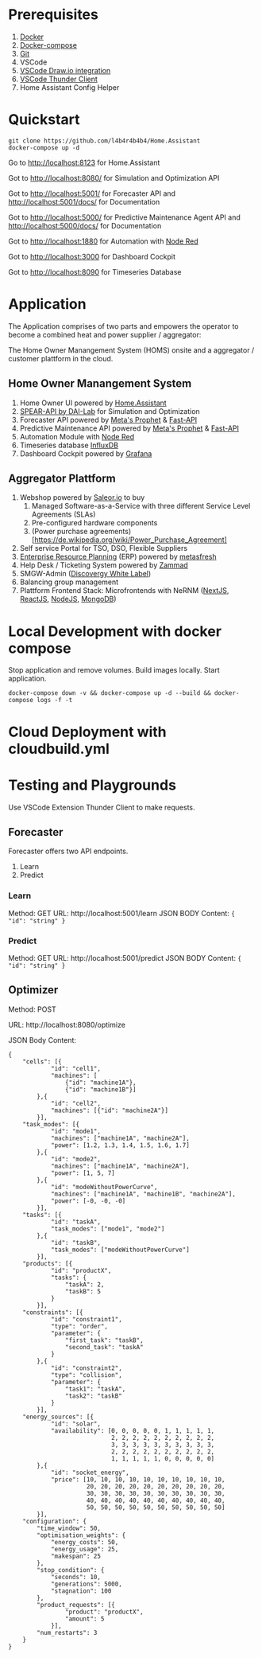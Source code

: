 # Prerequisites

1. [Docker](https://docs.docker.com/get-docker/)
2. [Docker-compose](https://docs.docker.com/compose/install/)
3. [Git](https://git-scm.com/book/en/v2/Getting-Started-Installing-Git)
4. VSCode
5. [VSCode Draw.io integration](https://marketplace.visualstudio.com/items?itemName=hediet.vscode-drawio)
6. [VSCode Thunder Client](https://marketplace.visualstudio.com/items?itemName=rangav.vscode-thunder-client)
7. Home Assistant Config Helper

# Quickstart

```
git clone https://github.com/l4b4r4b4b4/Home.Assistant
docker-compose up -d
```

Go to [http://localhost:8123](https://git-scm.com/book/en/v2/Getting-Started-Installing-Git) for Home.Assistant

Got to [http://localhost:8080/](http://localhost:8080/) for Simulation and Optimization API

Got to [http://localhost:5001/](http://localhost:5001/) for Forecaster API and [http://localhost:5001/docs/](http://localhost:5001/docs) for Documentation

Got to [http://localhost:5000/](http://localhost:5000/) for Predictive Maintenance Agent API and [http://localhost:5000/docs/](http://localhost:5000/docs) for Documentation

Got to [http://localhost:1880](http://localhost:1880) for Automation with [Node Red](https://nodered.org/)

Got to [http://localhost:3000](http://localhost:3000) for Dashboard Cockpit

Got to [http://localhost:8090](http://localhost:8090) for Timeseries Database

# Application

The Application comprises of two parts and empowers the operator to become a combined heat and power supplier / aggregator:

The Home Owner Manangement System (HOMS) onsite and a aggregator / customer plattform in the cloud.

## Home Owner Manangement System

1. Home Owner UI powered by [Home.Assistant](https://www.home-assistant.io/)
2. [SPEAR-API by DAI-Lab](https://gitlab.dai-labor.de/spear/spear-optimisation) for Simulation and Optimization
3. Forecaster API powered by [Meta&#39;s Prophet](https://facebook.github.io/prophet/) & [Fast-API](https://fastapi.tiangolo.com/)
4. Predictive Maintenance API powered by [Meta&#39;s Prophet](https://facebook.github.io/prophet/) & [Fast-API](https://fastapi.tiangolo.com/)
5. Automation Module with [Node Red](https://nodered.org/)
6. Timeseries database [InfluxDB](https://www.influxdata.com/)
7. Dashboard Cockpit powered by [Grafana](https://grafana.com/)

## Aggregator Plattform

1. Webshop powered by [Saleor.io](https://saleor.io/) to buy
   1. Managed Software-as-a-Service with three different Service Level Agreements (SLAs)
   2. Pre-configured hardware components
   3. (Power purchase agreements)[https://de.wikipedia.org/wiki/Power_Purchase_Agreement]
2. Self service Portal for TSO, DSO, Flexible Suppliers
3. [Enterprise Resource Planning](https://www.investopedia.com/terms/e/erp.asp) (ERP) powered by [metasfresh](https://metasfresh.com/)
4. Help Desk / Ticketing System powered by [Zammad](https://zammad.com/de)
5. SMGW-Admin ([Discovergy White Label](https://discovergy.com/smart-metering-loesungen/white-label))
6. Balancing group management
7. Plattform Frontend Stack: Microfrontends with NeRNM ([NextJS](https://nextjs.org/), [ReactJS](https://reactjs.org/), [NodeJS](https://nodejs.org/), [MongoDB](https://www.mongodb.com/de-de))

# Local Development with docker compose

Stop application and remove volumes. Build images locally. Start application.

```
docker-compose down -v && docker-compose up -d --build && docker-compose logs -f -t
```

# Cloud Deployment with cloudbuild.yml

# Testing and Playgrounds

Use VSCode Extension Thunder Client to make requests.

## Forecaster

Forecaster offers two API endpoints.

1. Learn
2. Predict

### Learn

Method: GET
URL: http://localhost:5001/learn
JSON BODY Content: `{   "id": "string" }`

### Predict

Method: GET
URL: http://localhost:5001/predict
JSON BODY Content: `{   "id": "string" }`

## Optimizer

Method: POST

URL: http://localhost:8080/optimize

JSON Body Content:

```
{
	"cells": [{
			"id": "cell1",
			"machines": [
				{"id": "machine1A"},
				{"id": "machine1B"}] 
		},{
			"id": "cell2",
			"machines": [{"id": "machine2A"}]
		}],
	"task_modes": [{
			"id": "mode1",
			"machines": ["machine1A", "machine2A"],
			"power": [1.2, 1.3, 1.4, 1.5, 1.6, 1.7]
		},{
			"id": "mode2",
			"machines": ["machine1A", "machine2A"],
			"power": [1, 5, 7]
		},{
			"id": "modeWithoutPowerCurve",
			"machines": ["machine1A", "machine1B", "machine2A"],
			"power": [-0, -0, -0]
		}],
	"tasks": [{
			"id": "taskA",
			"task_modes": ["mode1", "mode2"]
		},{
			"id": "taskB",
			"task_modes": ["modeWithoutPowerCurve"]
		}],
	"products": [{
			"id": "productX",
			"tasks": {
				"taskA": 2,
				"taskB": 5
			}
		}],
	"constraints": [{
			"id": "constraint1",
			"type": "order",
			"parameter": {
				"first_task": "taskB",
				"second_task": "taskA"
			}
		},{
			"id": "constraint2",
			"type": "collision",
			"parameter": {
				"task1": "taskA",
				"task2": "taskB"
			}
		}],
	"energy_sources": [{
			"id": "solar",
			"availability": [0, 0, 0, 0, 0, 1, 1, 1, 1, 1,
			                 2, 2, 2, 2, 2, 2, 2, 2, 2, 2,
			                 3, 3, 3, 3, 3, 3, 3, 3, 3, 3,
			                 2, 2, 2, 2, 2, 2, 2, 2, 2, 2,
			                 1, 1, 1, 1, 1, 0, 0, 0, 0, 0]
		},{
			"id": "socket_energy",
			"price": [10, 10, 10, 10, 10, 10, 10, 10, 10, 10,
			          20, 20, 20, 20, 20, 20, 20, 20, 20, 20,
			          30, 30, 30, 30, 30, 30, 30, 30, 30, 30,
			          40, 40, 40, 40, 40, 40, 40, 40, 40, 40,
			          50, 50, 50, 50, 50, 50, 50, 50, 50, 50]
		}],
	"configuration": {
		"time_window": 50,
		"optimisation_weights": {
			"energy_costs": 50,
			"energy_usage": 25,
			"makespan": 25
		},
		"stop_condition": {
			"seconds": 10,
			"generations": 5000,
			"stagnation": 100
		},
		"product_requests": [{
				"product": "productX",
				"amount": 5
			}],
		"num_restarts": 3
	}
}
```
